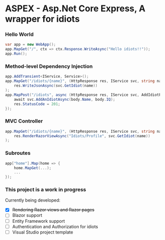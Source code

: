 # ASPEX - Asp.Net Core Express, A wrapper for idiots

### Hello World

```cs
var app = new WebApp();
app.MapGet("/", ctx => ctx.Response.WriteAsync("Hello idiots!!"));
app.Run();
```

### Method-level Dependency Injection
```cs
app.AddTransient<IService, Service>();
app.MapGet("/idiots/{name}", (HttpResponse res, IService svc, string name) =>
    res.WriteJsonAsync(svc.GetIdiot(name))
);
app.MapPost("/idiots", async (HttpResponse res, IService svc, AddIdiotPayload body) => {
    await svc.AddAnIdiotAsync(body.Name, body.IQ);
    res.StatusCode = 201;
});
```

### MVC Controller
```cs
app.MapGet("/idiots/{name}", (HttpResponse res, IService svc, string name) =>
    res.RenderRazorViewAsync("Idiots/Profile", svc.GetIdiot(name))
);
```

### Subroutes
```cs
app["home"].Map(home => {
    home.MapGet(...);
    ...
});
```

### This project is a work in progress
Currently being developed:
- [x] ~~Rendering Razor views and Razor pages~~
- [ ] Blazor support
- [ ] Entity Framework support
- [ ] Authentication and Authorization for idiots
- [ ] Visual Studio project template
